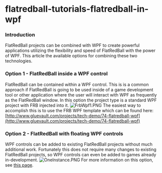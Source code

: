 # flatredball-tutorials-flatredball-in-wpf

### Introduction

FlatRedBall projects can be combined with WPF to create powerful applications utilizing the flexibility and speed of FlatRedBall with the power of WPF. This article the available options for combining these two technologies.

### Option 1 - FlatRedBall inside a WPF control

FlatRedBall can be contained within a WPF control. This is is a common approach if FlatRedBall is going to be used inside of a game development tool or other application where the user will interact with WPF as frequently as the FlatRedBall window. In this option the project type is a standard WPF project with FRB injected into it. ![FrbWpf1.PNG](../../../media/migrated_media-FrbWpf1.PNG) The easiest way to accomplish this is to use the FRB WPF template which can be found here: [http://www.gluevault.com/projects/tech-demo/74-flatredball-wpf](http://www.gluevault.com/projects/tech-demo/74-flatredball-wpf)

### Option 2 - FlatRedBall with floating WPF controls

WPF controls can be added to existing FlatRedBall projects without much additional work. Fortunately this does not require many changes to existing FlatRedBall projects, so WPF controls can even be added to games already in-development. ![OneInstance.PNG](../../../media/migrated_media-OneInstance.PNG) For more information on this option, see [this page](../../../frb/docs/index.php).
